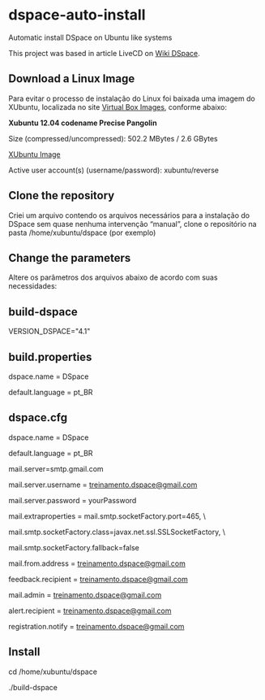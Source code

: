 dspace-auto-install
===================

Automatic install DSpace on Ubuntu like systems

This project was based in article LiveCD on [Wiki DSpace].

Download a Linux Image
----------------------

Para evitar o processo de instalação do Linux foi baixada uma imagem do XUbuntu, localizada no site [Virtual Box Images], conforme abaixo:

**Xubuntu 12.04 codename Precise Pangolin**

Size (compressed/uncompressed): 502.2 MBytes / 2.6 GBytes

[XUbuntu Image]

Active user account(s) (username/password): xubuntu/reverse

Clone the repository
--------------------

Criei um arquivo contendo os arquivos necessários para a instalação do DSpace sem quase nenhuma intervenção “manual”, clone o repositório na pasta /home/xubuntu/dspace (por exemplo)

Change the parameters
---------------------

Altere os parâmetros dos arquivos abaixo de acordo com suas necessidades:

build-dspace
------------

VERSION_DSPACE="4.1"

build.properties
------------

dspace.name = DSpace

default.language = pt_BR

dspace.cfg
------------

dspace.name = DSpace

default.language = pt_BR

mail.server=smtp.gmail.com

mail.server.username = treinamento.dspace@gmail.com

mail.server.password = yourPassword

mail.extraproperties = mail.smtp.socketFactory.port=465, \

mail.smtp.socketFactory.class=javax.net.ssl.SSLSocketFactory, \

mail.smtp.socketFactory.fallback=false

mail.from.address = treinamento.dspace@gmail.com

feedback.recipient = treinamento.dspace@gmail.com

mail.admin = treinamento.dspace@gmail.com

alert.recipient = treinamento.dspace@gmail.com

registration.notify = treinamento.dspace@gmail.com

Install
-------

cd /home/xubuntu/dspace

./build-dspace


[Virtual Box Images]:"http://virtualboxes.org/images/ubuntu/"
[Wiki DSpace]:"https://wiki.duraspace.org/display/DSPACE/LiveCD"
[XUbuntu Image]:"http://downloads.sourceforge.net/virtualboximage/xubuntu_1204.7z"
